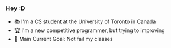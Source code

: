 ### Hey :D
- 📚 I'm a CS student at the University of Toronto in Canada
- 🏆 I'm a new competitive programmer, but trying to improving
- 🎯 Main Current Goal: Not fail my classes

<!--
**Omar-M-Z/Omar-M-Z** is a ✨ _special_ ✨ repository because its `README.md` (this file) appears on your GitHub profile.

Here are some ideas to get you started:

- 🔭 I’m currently working on ...
- 🌱 I’m currently learning ...
- 👯 I’m looking to collaborate on ...
- 🤔 I’m looking for help with ...
- 💬 Ask me about ...
- 📫 How to reach me: ...
- 😄 Pronouns: ...
- ⚡ Fun fact: ...
-->
